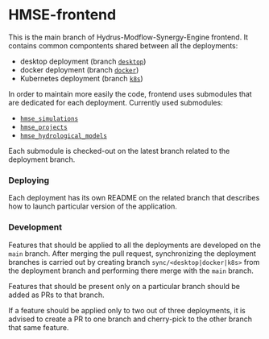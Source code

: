# HMSE-frontend

This is the main branch of Hydrus-Modflow-Synergy-Engine frontend. It contains common compontents shared between all the deployments:
* desktop deployment (branch [`desktop`](https://github.com/WaterlinePL/HMSE-frontend/tree/desktop))
* docker deployment (branch [`docker`](https://github.com/WaterlinePL/HMSE-frontend/tree/docker))
* Kubernetes deployment (branch [`k8s`](https://github.com/WaterlinePL/HMSE-frontend/tree/k8s))

In order to maintain more easily the code, frontend uses submodules that are dedicated for each deployment. 
Currently used submodules:
* [`hmse_simulations`](https://github.com/WaterlinePL/hmse_simulations/tree/main)
* [`hmse_projects`](https://github.com/WaterlinePL/hmse_projects/tree/main)
* [`hmse_hydrological_models`](https://github.com/WaterlinePL/hmse_hydrological_models/tree/main)

Each submodule is checked-out on the latest branch related to the deployment branch.


### Deploying
Each deployment has its own README on the related branch that describes how to launch particular 
version of the application.

### Development
Features that should be applied to all the deployments are developed on the `main` branch. 
After merging the pull request, synchronizing the deployment branches is carried out by creating branch 
`sync/<desktop|docker|k8s>` from the deployment branch and performing there merge with the `main` branch. 

Features that should be present only on a particular branch should be added as PRs to that branch.

If a feature should be applied only to two out of three deployments, it is advised to create a PR to one branch 
and cherry-pick to the other branch that same feature.

